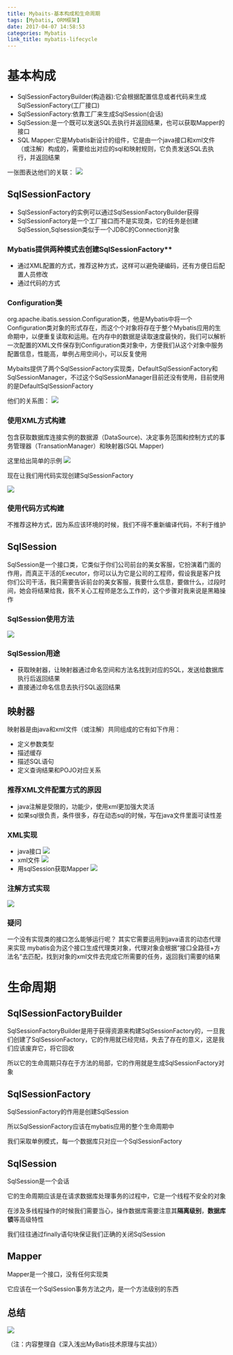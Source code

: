 ```yaml
---
title: Mybaits-基本构成和生命周期
tags: [Mybatis, ORM框架]
date: 2017-04-07 14:58:53
categories: Mybatis
link_title: mybatis-lifecycle
---
```

> 
# 基本构成
- SqlSessionFactoryBuilder(构造器):它会根据配置信息或者代码来生成SqlSessionFactory(工厂接口)
- SqlSessionFactory:依靠工厂来生成SqlSession(会话)
- SqlSession:是一个既可以发送SQL去执行并返回结果，也可以获取Mapper的接口
- SQL Mapper:它是Mybatis新设计的组件，它是由一个java接口和xml文件（或注解）构成的，需要给出对应的sql和映射规则，它负责发送SQL去执行，并返回结果

一张图表达他们的关联：
![](mybatis-lifecycle/01.png)

<!--more-->

## SqlSessionFactory
- SqlSessionFactory的实例可以通过SqlSessionFactoryBuilder获得
- SqlSessionFactory是一个工厂接口而不是实现类，它的任务是创建SqlSession,Sqlsession类似于一个JDBC的Connection对象

### Mybatis提供两种模式去创建SqlSessionFactory**
- 通过XML配置的方式，推荐这种方式，这样可以避免硬编码，还有方便日后配置人员修改
- 通过代码的方式

### Configuration类
org.apache.ibatis.session.Configuration类，他是Mybatis中将一个Configuration类对象的形式存在，而这个个对象将存在于整个Mybatis应用的生命期中，以便重复读取和运用。在内存中的数据是读取速度最快的，我们可以解析一次配置的XML文件保存到Configuration类对象中，方便我们从这个对象中服务配置信息，性能高，单例占用空间小，可以反复使用

Mybaits提供了两个SqlSessionFactory实现类，DefaultSqlSessionFactory和SqlSessionManager，不过这个SqlSessionManager目前还没有使用，目前使用的是DefaultSqlSessionFactory

他们的关系图：
![](mybatis-lifecycle/02.png)

### 使用XML方式构建
包含获取数据库连接实例的数据源（DataSource)、决定事务范围和控制方式的事务管理器（TransationManager）和映射器(SQL Mapper)

这里给出简单的示例
![](mybatis-lifecycle/03.png)

现在让我们用代码实现创建SqlSessionFactory

![](mybatis-lifecycle/04.png)

### 使用代码方式构建
不推荐这种方式，因为系应该环境的时候，我们不得不重新编译代码，不利于维护

## SqlSession
SqlSession是一个接口类，它类似于你们公司前台的美女客服，它扮演着门面的作用，而真正干活的Executor，你可以认为它是公司的工程师，假设我是客户找你们公司干活，我只需要告诉前台的美女客服，我要什么信息，要做什么，过段时间，她会将结果给我，我不关心工程师是怎么工作的，这个步骤对我来说是黑箱操作

### SqlSession使用方法
![](mybatis-lifecycle/05.png)

### SqlSession用途
- 获取映射器，让映射器通过命名空间和方法名找到对应的SQL，发送给数据库执行后返回结果
- 直接通过命名信息去执行SQL返回结果

## 映射器
映射器是由java和xml文件（或注解）共同组成的它有如下作用：
- 定义参数类型
- 描述缓存
- 描述SQL语句
- 定义查询结果和POJO对应关系

### 推荐XML文件配置方式的原因
- java注解是受限的，功能少，使用xml更加强大灵活
- 如果sql很负责，条件很多，存在动态sql的时候，写在java文件里面可读性差

### XML实现
- java接口
![](mybatis-lifecycle/06.png)
- xml文件
![](mybatis-lifecycle/07.png)
- 用sqlSession获取Mapper
![](mybatis-lifecycle/08.png)

### 注解方式实现
![](mybatis-lifecycle/09.png)

### 疑问
一个没有实现类的接口怎么能够运行呢？
其实它需要运用到java语言的动态代理来实现
mybatis会为这个接口生成代理类对象，代理对象会根据“接口全路径+方法名”去匹配，找到对象的xml文件去完成它所需要的任务，返回我们需要的结果

# 生命周期
## SqlSessionFactoryBuilder
SqlSessionFactoryBuilder是用于获得资源来构建SqlSessionFactory的，一旦我们创建了SqlSessionFactory，它的作用就已经完结，失去了存在的意义，这是我们应该废弃它，将它回收

所以它的生命周期只存在于方法的局部，它的作用就是生成SqlSessionFactory对象
## SqlSessionFactory
SqlSessionFactory的作用是创建SqlSession

所以SqlSessionFactory应该在mybatis应用的整个生命周期中

我们采取单例模式，每一个数据库只对应一个SqlSessionFactory

## SqlSession
SqlSession是一个会话

它的生命周期应该是在请求数据库处理事务的过程中，它是一个线程不安全的对象

在涉及多线程操作的时候我们需要当心，操作数据库需要注意其**隔离级别**，**数据库锁**等高级特性

我们往往通过finally语句块保证我们正确的关闭SqlSession

## Mapper
Mapper是一个接口，没有任何实现类

它应该在一个SqlSession事务方法之内，是一个方法级别的东西

## 总结
![](mybatis-lifecycle/10.png)

（注：内容整理自《深入浅出MyBatis技术原理与实战》）
